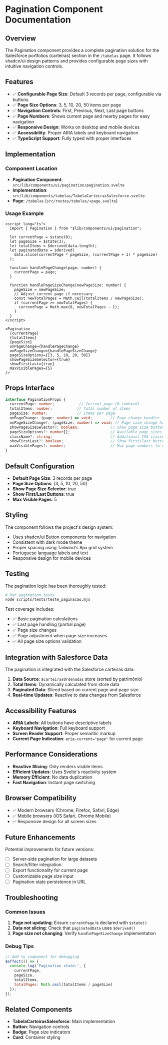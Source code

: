 # Pagination Component Documentation

## Overview

The Pagination component provides a complete pagination solution for the Salesforce portfolios (carteiras) section in the `/tabelas` page. It follows shadcn/ui design patterns and provides configurable page sizes with intuitive navigation controls.

## Features

- ✅ **Configurable Page Size**: Default 3 records per page, configurable via buttons
- ✅ **Page Size Options**: 3, 5, 10, 20, 50 items per page
- ✅ **Navigation Controls**: First, Previous, Next, Last page buttons
- ✅ **Page Numbers**: Shows current page and nearby pages for easy navigation
- ✅ **Responsive Design**: Works on desktop and mobile devices
- ✅ **Accessibility**: Proper ARIA labels and keyboard navigation
- ✅ **TypeScript Support**: Fully typed with proper interfaces

## Implementation

### Component Location
- **Pagination Component**: `src/lib/components/ui/pagination/pagination.svelte`
- **Implementation**: `src/lib/components/tabelas/TabelaCarteirasSalesforce.svelte`
- **Page**: `/tabelas` (`src/routes/tabelas/+page.svelte`)

### Usage Example

```svelte
<script lang="ts">
  import { Pagination } from "$lib/components/ui/pagination";
  
  let currentPage = $state(0);
  let pageSize = $state(3);
  let totalItems = $derived(data.length);
  let paginatedData = $derived(
    data.slice(currentPage * pageSize, (currentPage + 1) * pageSize)
  );
  
  function handlePageChange(page: number) {
    currentPage = page;
  }
  
  function handlePageSizeChange(newPageSize: number) {
    pageSize = newPageSize;
    // Adjust current page if necessary
    const newTotalPages = Math.ceil(totalItems / newPageSize);
    if (currentPage >= newTotalPages) {
      currentPage = Math.max(0, newTotalPages - 1);
    }
  }
</script>

<Pagination
  {currentPage}
  {totalItems}
  {pageSize}
  onPageChange={handlePageChange}
  onPageSizeChange={handlePageSizeChange}
  pageSizeOptions={[3, 5, 10, 20, 50]}
  showPageSizeSelector={true}
  showFirstLast={true}
  maxVisiblePages={5}
/>
```

## Props Interface

```typescript
interface PaginationProps {
  currentPage: number;           // Current page (0-indexed)
  totalItems: number;           // Total number of items
  pageSize: number;             // Items per page
  onPageChange: (page: number) => void;        // Page change handler
  onPageSizeChange?: (pageSize: number) => void; // Page size change handler
  showPageSizeSelector?: boolean;              // Show page size buttons
  pageSizeOptions?: number[];                  // Available page sizes
  className?: string;                          // Additional CSS classes
  showFirstLast?: boolean;                     // Show first/last buttons
  maxVisiblePages?: number;                    // Max page numbers to show
}
```

## Default Configuration

- **Default Page Size**: 3 records per page
- **Page Size Options**: [3, 5, 10, 20, 50]
- **Show Page Size Selector**: true
- **Show First/Last Buttons**: true
- **Max Visible Pages**: 5

## Styling

The component follows the project's design system:

- Uses shadcn/ui Button components for navigation
- Consistent with dark mode theme
- Proper spacing using Tailwind's 8px grid system
- Portuguese language labels and text
- Responsive design for mobile devices

## Testing

The pagination logic has been thoroughly tested:

```bash
# Run pagination tests
node scripts/tests/teste_paginacao.mjs
```

Test coverage includes:
- ✅ Basic pagination calculations
- ✅ Last page handling (partial page)
- ✅ Page size changes
- ✅ Page adjustment when page size increases
- ✅ All page size options validation

## Integration with Salesforce Data

The pagination is integrated with the Salesforce carteiras data:

1. **Data Source**: `$carteirasOrdenadas` store (sorted by patrimônio)
2. **Total Items**: Dynamically calculated from store data
3. **Paginated Data**: Sliced based on current page and page size
4. **Real-time Updates**: Reactive to data changes from Salesforce

## Accessibility Features

- **ARIA Labels**: All buttons have descriptive labels
- **Keyboard Navigation**: Full keyboard support
- **Screen Reader Support**: Proper semantic markup
- **Current Page Indication**: `aria-current="page"` for current page

## Performance Considerations

- **Reactive Slicing**: Only renders visible items
- **Efficient Updates**: Uses Svelte's reactivity system
- **Memory Efficient**: No data duplication
- **Fast Navigation**: Instant page switching

## Browser Compatibility

- ✅ Modern browsers (Chrome, Firefox, Safari, Edge)
- ✅ Mobile browsers (iOS Safari, Chrome Mobile)
- ✅ Responsive design for all screen sizes

## Future Enhancements

Potential improvements for future versions:

- [ ] Server-side pagination for large datasets
- [ ] Search/filter integration
- [ ] Export functionality for current page
- [ ] Customizable page size input
- [ ] Pagination state persistence in URL

## Troubleshooting

### Common Issues

1. **Page not updating**: Ensure `currentPage` is declared with `$state()`
2. **Data not slicing**: Check that `paginatedData` uses `$derived()`
3. **Page size not changing**: Verify `handlePageSizeChange` implementation

### Debug Tips

```javascript
// Add to component for debugging
$effect(() => {
  console.log('Pagination state:', {
    currentPage,
    pageSize,
    totalItems,
    totalPages: Math.ceil(totalItems / pageSize)
  });
});
```

## Related Components

- **TabelaCarteirasSalesforce**: Main implementation
- **Button**: Navigation controls
- **Badge**: Page size indicators
- **Card**: Container styling
